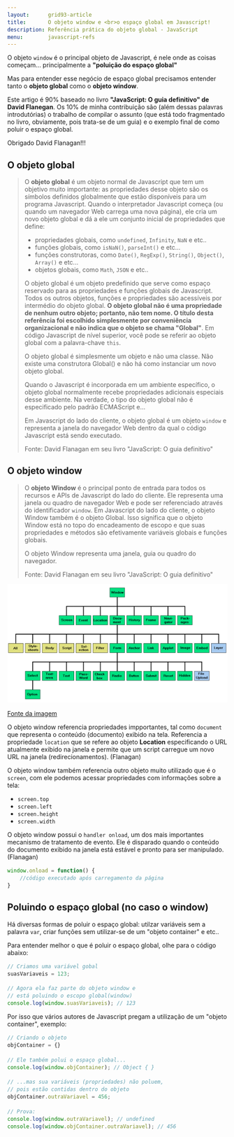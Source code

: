 ```yaml
---
layout:      grid93-article
title:       O objeto window e <br>o espaço global em Javascript!
description: Referência prática do objeto global - JavaScript
menu:        javascript-refs
---
```


O objeto `window` é o principal objeto de Javascript, é nele onde as coisas começam... principalmente a 
__"poluição do espaço global"__

Mas para entender esse negócio de espaço global precisamos entender tanto o __objeto global__ como o __objeto window__.

Este artigo é 90% baseado no livro __"JavaScript: O guia definitivo" de David Flanegan__. Os 10% de minha contribuição são (além dessas palavras introdutórias) o trabalho de compilar o assunto (que está todo fragmentado no livro, obviamente, pois trata-se de um guia) e o exemplo final de como poluir o espaço global.

Obrigado David Flanagan!!!



O objeto global
---

> O __objeto global__ é um objeto normal de Javascript que tem um objetivo muito importante: as propriedades desse
> objeto são os símbolos definidos globalmente que estão disponíveis para um programa Javascript. Quando o interpretador
> Javascript começa (ou quando um navegador Web carrega uma nova página), ele cria um novo objeto global e dá a ele um 
> conjunto inicial de propriedades que define:
> 
> - propriedades globais, como `undefined`, `Infinity`, `NaN` e etc..
> - funções globais, como `isNaN()`, `parseInt()` e etc...
> - funções construtoras, como `Date()`, `RegExp()`, `String()`, `Object()`, `Array()` e etc...
> - objetos globais, como `Math`, `JSON` e etc..
> 
> O objeto global é um objeto predefinido que serve como espaço reservado para as propriedades e funções globais de Javascript.
> Todos os outros objetos, funções e propriedades são acessíveis por intermédio do objeto global. __O objeto global não é uma
> propriedade de nenhum outro objeto; portanto, não tem nome. O título desta referência foi escolhido simplesmente por
> conveniência organizacional e não indica que o objeto se chama "Global"__. Em código Javascript de nível superior, você 
> pode se referir ao objeto global com a palavra-chave `this`.
> 
> O objeto global é simplesmente um objeto e não uma classe. Não existe uma construtora Global() e não há como instanciar
> um novo objeto global.
> 
> Quando o Javascript é incorporada em um ambiente específico, o objeto global normalmente recebe propriedades adicionais
> especiais desse ambiente. Na verdade, o tipo do objeto global não é especificado pelo padrão ECMAScript e...
> 
> Em Javascript do lado do cliente, o objeto global é um objeto `window` e representa a janela do navegador Web dentro da
> qual o código Javascript está sendo executado.
> 
> Fonte: David Flanagan em seu livro "JavaScript: O guia definitivo"




O objeto window
---

> O __objeto Window__ é o principal ponto de entrada para todos os recursos e APIs de Javascript do lado do cliente. Ele
> representa uma janela ou quadro de navegador Web e pode ser referenciado através do identificador `window`. Em Javascript
> do lado do cliente, o objeto Window também é o objeto Global. Isso significa que o objeto Window está no topo do encadeamento
> de escopo e que suas propriedades e métodos são efetivamente variáveis globais e funções globais.
> 
> O objeto Window representa uma janela, guia ou quadro do navegador.
> 
> Fonte: David Flanagan em seu livro "JavaScript: O guia definitivo"

![Figura window object](window-object.png "O objeto window está no topo do encadeamento!")

[Fonte da imagem](http://www.cs.ucc.ie/~gavin/javascript/05_JS4.html "link-externo")


O objeto window referencia propriedades impportantes, tal como `document` que representa o conteúdo (documento) exibido
na tela. Referencia a propriedade `location` que se refere ao objeto __Location__ especificando o URL atualmente exibido na
janela e permite que um script carregue um novo URL na janela (redirecionamentos). (Flanagan)

O objeto window também referencia outro objeto muito utilizado que é o `screen`, com ele podemos acessar propriedades 
com informações sobre a tela:

- `screen.top`
- `screen.left`
- `screen.height`
- `screen.width`


O objeto window possui o `handler onload`, um dos mais importantes mecanismo de tratamento de evento. Ele é disparado 
quando o conteúdo do documento exibido na janela está estável e pronto para ser manipulado. (Flanagan)

```javascript
window.onload = function() {
    //código executado após carregamento da página
}
```



Poluindo o espaço global (no caso o window)
---

Há diversas formas de poluir o espaço global: utilzar variáveis sem a palavra `var`, criar funções sem utilizar-se de um
"objeto container" e etc..

Para entender melhor o que é poluir o espaço global, olhe para o código abaixo:


```javascript
// Criamos uma variável gobal
suasVariaveis = 123;

// Agora ela faz parte do objeto window e
// está poluindo o escopo global(window)
console.log(window.suasVariaveis); // 123
```

Por isso que vários autores de Javascript pregam a utilização de um "objeto container", exemplo:

```javascript
// Criando o objeto
objContainer = {}

// Ele também polui o espaço global...
console.log(window.objContainer); // Object { }

// ...mas sua variáveis (propriedades) não poluem,
// pois estão contidas dentro do objeto
objContainer.outraVariavel = 456;

// Prova:
console.log(window.outraVariavel); // undefined
console.log(window.objContainer.outraVariavel); // 456
```





